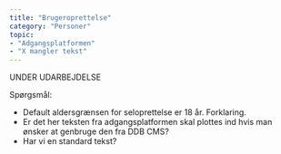 ```yaml
---
title: "Brugeroprettelse"
category: "Personer"
topic: 
- "Adgangsplatformen"
- "X mangler tekst"
---
```


UNDER UDARBEJDELSE

Spørgsmål:
- Default aldersgrænsen for seloprettelse er 18 år. Forklaring.
- Er det her teksten fra adgangsplatformen skal plottes ind hvis man ønsker at genbruge den fra DDB CMS?
- Har vi en standard tekst?


